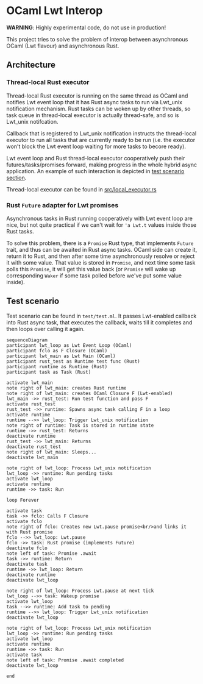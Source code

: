 # OCaml Lwt Interop

**WARNING**: Highly experimental code, do not use in production!

This project tries to solve the problem of interop between asynchronous OCaml
(Lwt flavour) and asynchronous Rust.

## Architecture

### Thread-local Rust executor

Thread-local Rust executor is running on the same thread as OCaml and notifies Lwt
event loop that it has Rust async tasks to run via Lwt_unix notification
mechanism. Rust tasks can be woken up by other threads, so task queue in
thread-local executor is actually thread-safe, and so is Lwt_unix notifcation.

Callback that is registered to Lwt_unix notification instructs the thread-local executor to run all tasks that are currently ready to be run (i.e. the executor won't block the Lwt event loop waiting for more tasks to becore ready).

Lwt event loop and Rust thread-local executor cooperatively push their
futures/tasks/promises forward, making progress in the whole hybrid async
application. An example of such interaction is depicted in [test scenario
section](#test-scenario).

Thread-local executor can be found in
[src/local_executor.rs](src/local_executor.rs)

### Rust `Future` adapter for Lwt promises

Asynchronous tasks in Rust running cooperatively with Lwt event loop are nice,
but not quite practical if we can't wait for `'a Lwt.t` values inside those Rust
tasks.

To solve this problem, there is a `Promise` Rust type, that implements `Future`
trait, and thus can be awaited in Rust async tasks. OCaml side can create it,
return it to Rust, and then after some time asynchronously resolve or reject it
with some value. That value is stored in `Promise`, and next time some task
polls this `Promise`, it will get this value back (or `Promise` will wake up
corresponding `Waker` if some task polled before we've put some value inside).

## Test scenario

Test scenario can be found in `test/test.ml`. It passes Lwt-enabled callback
into Rust async task, that executes the callback, waits till it completes and
then loops over calling it again.

```mermaid
sequenceDiagram
participant lwt_loop as Lwt Event Loop (OCaml)
participant fclo as F Closure (OCaml)
participant lwt_main as Lwt Main (OCaml)
participant rust_test as Runtime test func (Rust)
participant runtime as Runtime (Rust)
participant task as Task (Rust)

activate lwt_main
note right of lwt_main: creates Rust runtime
note right of lwt_main: creates OCaml Closure F (Lwt-enabled)
lwt_main ->> rust_test: Run test function and pass F
activate rust_test
rust_test ->> runtime: Spawns async task calling F in a loop
activate runtime
runtime -->> lwt_loop: Trigger Lwt_unix notification
note right of runtime: Task is stored in runtime state
runtime ->> rust_test: Returns
deactivate runtime
rust_test ->> lwt_main: Returns
deactivate rust_test
note right of lwt_main: Sleeps...
deactivate lwt_main

note right of lwt_loop: Process Lwt_unix notification
lwt_loop ->> runtime: Run pending tasks
activate lwt_loop
activate runtime
runtime ->> task: Run

loop Forever

activate task
task ->> fclo: Calls F Closure
activate fclo
note right of fclo: Creates new Lwt.pause promise<br/>and links it with Rust promise
fclo -->> lwt_loop: Lwt.pause
fclo ->> task: Rust promise (implements Future)
deactivate fclo
note left of task: Promise .await
task ->> runtime: Return
deactivate task
runtime ->> lwt_loop: Return
deactivate runtime
deactivate lwt_loop

note right of lwt_loop: Process Lwt.pause at next tick
lwt_loop -->> task: Wakeup promise
activate lwt_loop
task -->> runtime: Add task to pending
runtime -->> lwt_loop: Trigger Lwt_unix notification
deactivate lwt_loop

note right of lwt_loop: Process Lwt_unix notification
lwt_loop ->> runtime: Run pending tasks
activate lwt_loop
activate runtime
runtime ->> task: Run
activate task
note left of task: Promise .await completed
deactivate lwt_loop

end

```

